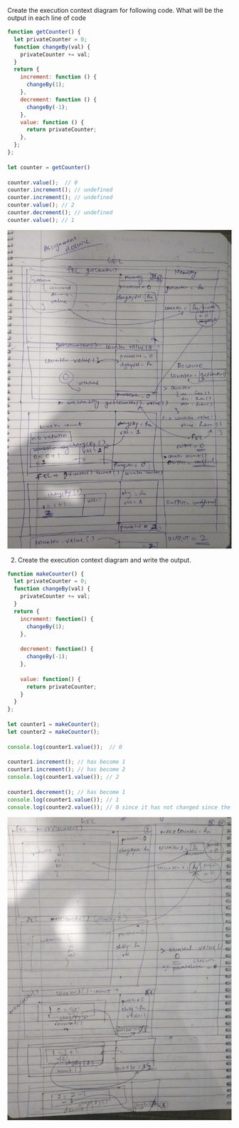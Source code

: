 Create the execution context diagram for following code. What will be the output in each line of code

```js
function getCounter() {
  let privateCounter = 0;
  function changeBy(val) {
    privateCounter += val;
  }
  return {
    increment: function () {
      changeBy(1);
    },
    decrement: function () {
      changeBy(-1);
    },
    value: function () {
      return privateCounter;
    },
  };
};

let counter = getCounter()

counter.value();  // 0
counter.increment(); // undefined
counter.increment(); // undefined
counter.value(); // 2
counter.decrement(); // undefined
counter.value(); // 1
```
![Pic-1](./img/closure-1.jpeg)

2. Create the execution context diagram and write the output.

```js
function makeCounter() {
  let privateCounter = 0;
  function changeBy(val) {
    privateCounter += val;
  }
  return {
    increment: function() {
      changeBy(1);
    },

    decrement: function() {
      changeBy(-1);
    },

    value: function() {
      return privateCounter;
    }
  }
};

let counter1 = makeCounter();
let counter2 = makeCounter();

console.log(counter1.value());  // 0

counter1.increment(); // has become 1
counter1.increment(); // has become 2
console.log(counter1.value()); // 2

counter1.decrement(); // has become 1
console.log(counter1.value()); // 1
console.log(counter2.value()); // 0 since it has not changed since the beginning. The same closure value will be shown which was left over after counter2's makeCounter was called. i.e its privateCounter = 0; 
```
![Pic-2](./img/closure-2.jpeg)